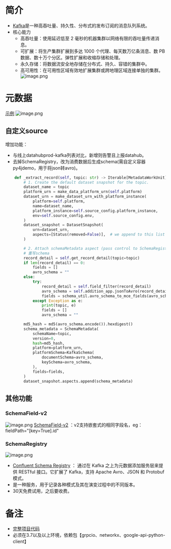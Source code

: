 # 简介
- [Kafka](https://kafka.apache.org/)是一种高吞吐量、持久性、分布式的发布订阅的消息队列系统。
- 核心能力
   - 高吞吐量：使用延迟低至 2 毫秒的机器集群以网络有限的吞吐量传递消息。
   - 可扩展：将生产集群扩展到多达 1000 个代理、每天数万亿条消息、数 PB 数据、数十万个分区。弹性扩展和收缩存储和处理。
   - 永久存储：将数据流安全地存储在分布式、持久、容错的集群中。
   - 高可用性：在可用性区域有效地扩展集群或跨地理区域连接单独的集群。![image.png](https://cdn.nlark.com/yuque/0/2022/png/745518/1671007655882-53b92c6e-8a71-4370-a13e-4503b232c1d1.png#averageHue=%23f2ebc5&clientId=u8a82f08d-5fe1-4&from=paste&id=ue41593c7&originHeight=688&originWidth=1010&originalType=url&ratio=1&rotation=0&showTitle=false&size=111603&status=done&style=none&taskId=uc8b8352d-a3ee-4248-8e62-b1fe43b7734&title=)
# 元数据
[示例](https://github.com/kate0603/datahub-explode/blob/main/example/source/kafka_metadata.py)
![image.png](https://cdn.nlark.com/yuque/0/2022/png/745518/1669863973903-8f641070-acac-467d-aa7a-752d3308947a.png#averageHue=%23fcfcfb&clientId=u1dcc0eb2-5a98-4&from=paste&height=469&id=u44a72120&originHeight=586&originWidth=932&originalType=binary&ratio=1&rotation=0&showTitle=false&size=50843&status=done&style=none&taskId=u577eccc7-c5fb-4141-af6d-cec3184a841&title=&width=745.6)
## 自定义source
增加功能：

- 与线上datahubprod-kafka列表对比，新增则告警且上报datahub。
- 去掉SchemaRegistry，改为消费数据后生成schema(需自定义容器py4jdemo，用于将json转avro)。
```python
    def _extract_record(self, topic: str) -> Iterable[MetadataWorkUnit]:
        # 1. Create the default dataset snapshot for the topic.
        dataset_name = topic
        platform_urn = make_data_platform_urn(self.platform)
        dataset_urn = make_dataset_urn_with_platform_instance(
            platform=self.platform,
            name=dataset_name,
            platform_instance=self.source_config.platform_instance,
            env=self.source_config.env,
        )
        dataset_snapshot = DatasetSnapshot(
            urn=dataset_urn,
            aspects=[Status(removed=False)],  # we append to this list later on
        )

        # 2. Attach schemaMetadata aspect (pass control to SchemaRegistry)
        # 重写schema
        record_detail = self.get_record_detail(topic=topic)
        if len(record_detail) == 0:
            fields = []
            avro_schema = ""
        else:
            try:
                record_detail = self.field_filter(record_detail)
                avro_schema = self.addition_app.jsonToAvro(record_detail, topic)
                fields = schema_util.avro_schema_to_mce_fields(avro_schema)
            except Exception as e:
                print(topic, e)
                fields = []
                avro_schema = ""

        md5_hash = md5(avro_schema.encode()).hexdigest()
        schema_metadata = SchemaMetadata(
            schemaName=topic,
            version=0,
            hash=md5_hash,
            platform=platform_urn,
            platformSchema=KafkaSchema(
                documentSchema=avro_schema,
                keySchema=avro_schema,
            ),
            fields=fields,
        )
        dataset_snapshot.aspects.append(schema_metadata)
```
## 其他功能
### SchemaField-v2
![image.png](https://cdn.nlark.com/yuque/0/2022/png/745518/1669858821200-6157d75e-323b-45dd-a97b-2f727e89842a.png#averageHue=%23f9f8f7&clientId=u1dcc0eb2-5a98-4&from=paste&height=189&id=VIhHd&originHeight=236&originWidth=530&originalType=binary&ratio=1&rotation=0&showTitle=false&size=23426&status=done&style=none&taskId=u2cbfafb7-bef4-43da-8a37-7a7fecbf84a&title=&width=424)
[SchemaField-v2](https://datahubproject.io/docs/advanced/field-path-spec-v2/#the-fieldpath-encoding-schemev2) ：v2支持嵌套式的相同字段名，eg：fieldPath="[key=True].id"
### SchemaRegistry
![image.png](https://cdn.nlark.com/yuque/0/2022/png/745518/1669790915052-9099e5f1-5cd6-4db7-b203-ceb3f15e6943.png#averageHue=%23f8f6f5&clientId=u169916a1-3252-4&from=paste&height=206&id=u3ace129e&originHeight=649&originWidth=1107&originalType=binary&ratio=1&rotation=0&showTitle=false&size=284246&status=done&style=none&taskId=u4edbbbd3-0f53-41c7-bb87-67e2cb4e773&title=&width=352)

- [Confluent Schema Registry](http://confluent.io/docs/current/schema-registry/docs/intro.html) ：  通过在 Kafka 之上为元数据添加服务层来提供 RESTful 接口。它扩展了 Kafka，支持 Apache Avro、JSON 和 Protobuf 模式。
- 是一种服务，用于记录各种模式及其在演变过程中的不同版本。
- 30天免费试用，之后要收费。
# 备注

- [完整项目代码](https://github.com/kate0603/datahub-explode)
- 必须在3.7以及以上环境，依赖包【grpcio、networkx、google-api-python-client】
